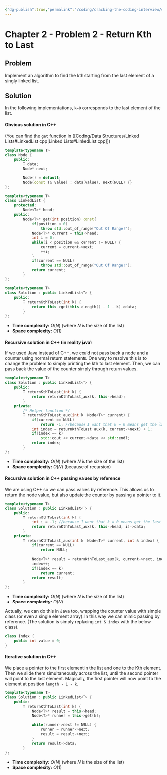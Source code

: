 ```yaml
---
{"dg-publish":true,"permalink":"/coding/cracking-the-coding-interview/chapter-2-problems/problem-2-return-kth-to-last/"}
---
```


# Chapter 2 - Problem 2 - Return Kth to Last
## Problem
Implement an algorithm to find the kth starting from the last element of a singly linked list.

## Solution
In the following implementations, `k=0` corresponds to the last element of the list.

#### Obvious solution in C++
(You can find the `get` function in [[Coding/Data Structures/Linked Lists#LinkedList cpp\|Linked Lists#LinkedList cpp]])
```cpp
template<typename T>
class Node {
    public:
        T data;
        Node* next;
        
        Node() = default;
        Node(const T& value) : data(value), next(NULL) {}
};

template<typename T>
class LinkedList {
    protected:
        Node<T>* head;
    public:
	    Node<T>* get(int position) const{
		    if(position < 0)
		        throw std::out_of_range("Out Of Range!");
		    Node<T>* current = this->head;
		    int i = 0;
		    while(i < position && current != NULL) {
		        current = current->next;
		        ++i;
		    }
		    if(current == NULL)
			    throw std::out_of_range("Out Of Range!");
		    return current;
		}
};

template<typename T>
class Solution : public LinkedList<T> {
    public:
        T returnKthToLast(int k) {
            return this->get(this->length() - 1 - k)->data;
        }
};
```
- **Time complexity:** $O(N)$ (where _N_ is the size of the list)
- **Space complexity:** $O(1)$

#### Recursive solution in C++ (in reality java)
If we used Java instead of C++, we could not pass back a node and a counter using normal return statements. 
One way to resolve this is to change the problem to simply printing the kth to last element. Then, we can pass
back the value of the counter simply through return values.
```cpp
template<typename T>
class Solution : public LinkedList<T> {
    public:
        T returnKthToLast(int k) {
            return returnKthToLast_aux(k, this->head);
        }
    private:
	    /* Helper function */
        T returnKthToLast_aux(int k, Node<T>* current) {
            if(current == NULL)
                return -1; //because I want that k = 0 means get the last element
            int index = returnKthToLast_aux(k, current->next) + 1;
            if(index == k)
                std::cout << current->data << std::endl;
            return index;
        }
};
```
- **Time complexity:** $O(N)$ (where _N_ is the size of the list)
- **Space complexity:** $O(N)$ (because of recursion)

#### Recursive solution in C++ passing values by reference
We are using C++ so we can pass values by reference. This allows us to return the node value, but also update the counter by passing a pointer to it.
```cpp
template<typename T>
class Solution : public LinkedList<T> {
    public:
        T returnKthToLast(int k) {
            int i = -1; //because I want that k = 0 means get the last element
            return returnKthToLast_aux(k, this->head, i)->data;
        }
    private:
        T returnKthToLast_aux(int k, Node<T>* current, int & index) {
            if(current == NULL)
                return NULL;
                
            Node<T>* result = returnKthToLast_aux(k, current->next, index);       
            index++;
            if(index == k)
                return current;
            return result;
        }
};
```
- **Time complexity:** $O(N)$ (where _N_ is the size of the list)
- **Space complexity:** $O(N)$

Actually, we can do this in Java too, wrapping the counter value with simple class (or even a single element array). In this way we can mimic passing by reference.
(The solution is simply replacing `int & index` with the below class).

```cpp
class Index {
	public int value = 0;
}
```

#### Iterative solution in C++
We place a pointer to the first element in the list and one to the Kth element. Then we slide them simultaneously across the list, until the second pointer will point to the last element. Magically, the first pointer will now point to the element at position `length - 1 - k`.
```cpp
template<typename T>
class Solution : public LinkedList<T> {
    public:
        T returnKthToLast(int k) {
            Node<T>* result = this->head;
            Node<T>* runner = this->get(k);

            while(runner->next != NULL) {
                runner = runner->next;
                result = result->next;
            }
            return result->data;
        }
};
```
- **Time complexity:** $O(N)$ (where _N_ is the size of the list)
- **Space complexity:** $O(1)$

